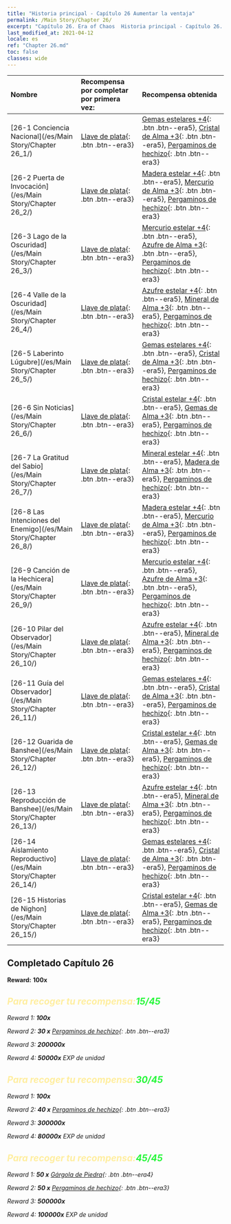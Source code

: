```yaml
---
title: "Historia principal - Capítulo 26 Aumentar la ventaja"
permalink: /Main Story/Chapter 26/
excerpt: "Capítulo 26. Era of Chaos  Historia principal - Capítulo 26. Aumentar la ventaja"
last_modified_at: 2021-04-12
locale: es
ref: "Chapter 26.md"
toc: false
classes: wide
---
```


  | Nombre |  Recompensa por completar por primera vez: | Recompensa obtenida |
  |:------------|:------------|:------------| 
  | [26-1 Conciencia Nacional](/es/Main Story/Chapter 26_1/) | [Llave de plata](/es/Items/con_693/){: .btn .btn--era3} | [Gemas estelares +4](/es/Items/mat_93/){: .btn .btn--era5}, [Cristal de Alma +3](/es/Items/mat_87/){: .btn .btn--era5}, [Pergaminos de hechizo](/es/Items/con_694/){: .btn .btn--era3} |
  | [26-2 Puerta de Invocación](/es/Main Story/Chapter 26_2/) | [Llave de plata](/es/Items/con_693/){: .btn .btn--era3} | [Madera estelar +4](/es/Items/mat_90/){: .btn .btn--era5}, [Mercurio de Alma +3](/es/Items/mat_84/){: .btn .btn--era5}, [Pergaminos de hechizo](/es/Items/con_694/){: .btn .btn--era3} |
  | [26-3 Lago de la Oscuridad](/es/Main Story/Chapter 26_3/) | [Llave de plata](/es/Items/con_693/){: .btn .btn--era3} | [Mercurio estelar +4](/es/Items/mat_91/){: .btn .btn--era5}, [Azufre de Alma +3](/es/Items/mat_85/){: .btn .btn--era5}, [Pergaminos de hechizo](/es/Items/con_694/){: .btn .btn--era3} |
  | [26-4 Valle de la Oscuridad](/es/Main Story/Chapter 26_4/) | [Llave de plata](/es/Items/con_693/){: .btn .btn--era3} | [Azufre estelar +4](/es/Items/mat_92/){: .btn .btn--era5}, [Mineral de Alma +3](/es/Items/mat_82/){: .btn .btn--era5}, [Pergaminos de hechizo](/es/Items/con_694/){: .btn .btn--era3} |
  | [26-5 Laberinto Lúgubre](/es/Main Story/Chapter 26_5/) | [Llave de plata](/es/Items/con_693/){: .btn .btn--era3} | [Gemas estelares +4](/es/Items/mat_93/){: .btn .btn--era5}, [Cristal de Alma +3](/es/Items/mat_87/){: .btn .btn--era5}, [Pergaminos de hechizo](/es/Items/con_694/){: .btn .btn--era3} |
  | [26-6 Sin Noticias](/es/Main Story/Chapter 26_6/) | [Llave de plata](/es/Items/con_693/){: .btn .btn--era3} | [Cristal estelar +4](/es/Items/mat_94/){: .btn .btn--era5}, [Gemas de Alma +3](/es/Items/mat_86/){: .btn .btn--era5}, [Pergaminos de hechizo](/es/Items/con_694/){: .btn .btn--era3} |
  | [26-7 La Gratitud del Sabio](/es/Main Story/Chapter 26_7/) | [Llave de plata](/es/Items/con_693/){: .btn .btn--era3} | [Mineral estelar +4](/es/Items/mat_89/){: .btn .btn--era5}, [Madera de Alma +3](/es/Items/mat_83/){: .btn .btn--era5}, [Pergaminos de hechizo](/es/Items/con_694/){: .btn .btn--era3} |
  | [26-8 Las Intenciones del Enemigo](/es/Main Story/Chapter 26_8/) | [Llave de plata](/es/Items/con_693/){: .btn .btn--era3} | [Madera estelar +4](/es/Items/mat_90/){: .btn .btn--era5}, [Mercurio de Alma +3](/es/Items/mat_84/){: .btn .btn--era5}, [Pergaminos de hechizo](/es/Items/con_694/){: .btn .btn--era3} |
  | [26-9 Canción de la Hechicera](/es/Main Story/Chapter 26_9/) | [Llave de plata](/es/Items/con_693/){: .btn .btn--era3} | [Mercurio estelar +4](/es/Items/mat_91/){: .btn .btn--era5}, [Azufre de Alma +3](/es/Items/mat_85/){: .btn .btn--era5}, [Pergaminos de hechizo](/es/Items/con_694/){: .btn .btn--era3} |
  | [26-10 Pilar del Observador](/es/Main Story/Chapter 26_10/) | [Llave de plata](/es/Items/con_693/){: .btn .btn--era3} | [Azufre estelar +4](/es/Items/mat_92/){: .btn .btn--era5}, [Mineral de Alma +3](/es/Items/mat_82/){: .btn .btn--era5}, [Pergaminos de hechizo](/es/Items/con_694/){: .btn .btn--era3} |
  | [26-11 Guía del Observador](/es/Main Story/Chapter 26_11/) | [Llave de plata](/es/Items/con_693/){: .btn .btn--era3} | [Gemas estelares +4](/es/Items/mat_93/){: .btn .btn--era5}, [Cristal de Alma +3](/es/Items/mat_87/){: .btn .btn--era5}, [Pergaminos de hechizo](/es/Items/con_694/){: .btn .btn--era3} |
  | [26-12 Guarida de Banshee](/es/Main Story/Chapter 26_12/) | [Llave de plata](/es/Items/con_693/){: .btn .btn--era3} | [Cristal estelar +4](/es/Items/mat_94/){: .btn .btn--era5}, [Gemas de Alma +3](/es/Items/mat_86/){: .btn .btn--era5}, [Pergaminos de hechizo](/es/Items/con_694/){: .btn .btn--era3} |
  | [26-13 Reproducción de Banshee](/es/Main Story/Chapter 26_13/) | [Llave de plata](/es/Items/con_693/){: .btn .btn--era3} | [Azufre estelar +4](/es/Items/mat_92/){: .btn .btn--era5}, [Mineral de Alma +3](/es/Items/mat_82/){: .btn .btn--era5}, [Pergaminos de hechizo](/es/Items/con_694/){: .btn .btn--era3} |
  | [26-14 Aislamiento Reproductivo](/es/Main Story/Chapter 26_14/) | [Llave de plata](/es/Items/con_693/){: .btn .btn--era3} | [Gemas estelares +4](/es/Items/mat_93/){: .btn .btn--era5}, [Cristal de Alma +3](/es/Items/mat_87/){: .btn .btn--era5}, [Pergaminos de hechizo](/es/Items/con_694/){: .btn .btn--era3} |
  | [26-15 Historias de Nighon](/es/Main Story/Chapter 26_15/) | [Llave de plata](/es/Items/con_693/){: .btn .btn--era3} | [Cristal estelar +4](/es/Items/mat_94/){: .btn .btn--era5}, [Gemas de Alma +3](/es/Items/mat_86/){: .btn .btn--era5}, [Pergaminos de hechizo](/es/Items/con_694/){: .btn .btn--era3} |


## Completado Capítulo 26

 **Reward:**  **100x** <i class="fas fa-gem"/>



## <span style="color: #ffeea0">Para recoger tu recompensa:</span><span style="color: #27f73a">15/45</span>

 Reward 1:  **100x** <i class="fas fa-gem"/>

 Reward 2: **30 x** [Pergaminos de hechizo](/es/Items/con_694/){: .btn .btn--era3}

 Reward 3:  **200000x** <i class="fas fa-coins"/>

 Reward 4:  **50000x** EXP de unidad



## <span style="color: #ffeea0">Para recoger tu recompensa:</span><span style="color: #27f73a">30/45</span>

 Reward 1:  **100x** <i class="fas fa-gem"/>

 Reward 2: **40 x** [Pergaminos de hechizo](/es/Items/con_694/){: .btn .btn--era3}

 Reward 3:  **300000x** <i class="fas fa-coins"/>

 Reward 4:  **80000x** EXP de unidad



## <span style="color: #ffeea0">Para recoger tu recompensa:</span><span style="color: #27f73a">45/45</span>

 Reward 1: **50 x** [Gárgola de Piedra](/es/Items/unt_236/){: .btn .btn--era4}

 Reward 2: **50 x** [Pergaminos de hechizo](/es/Items/con_694/){: .btn .btn--era3}

 Reward 3:  **500000x** <i class="fas fa-coins"/>

 Reward 4:  **100000x** EXP de unidad

